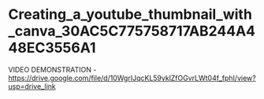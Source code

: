 # Creating_a_youtube_thumbnail_with_canva_30AC5C775758717AB244A448EC3556A1

VIDEO DEMONSTRATION - https://drive.google.com/file/d/10WgrIJqcKL59vklZfOGvrLWt04f_fphI/view?usp=drive_link
